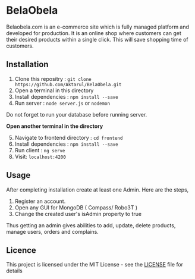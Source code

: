 # BelaObela
Belaobela.com is an e-commerce site which is fully managed platform and developed for production. It is an online shop where customers can get their desired products within a single click. This will save shopping time of customers.

## Installation
  1. Clone this repositry : `git clone https://github.com/Aktarul/BelaObela.git`
  2. Open a terminal in this directory
  3. Install dependencies : `npm install --save`
  4. Run server : `node server.js` or `nodemon`
 
 Do not forget to run your database before running server.
  
**Open another terminal in the directory**

  5. Navigate to frontend directory : `cd frontend`
  6. Install dependencies : `npm install --save`
  7. Run client : `ng serve`
  8. Visit: `localhost:4200`

## Usage
After completing installation create at least one Admin. Here are the steps,
  1. Register an account. 
  2. Open any GUI for MongoDB ( Compass/ Robo3T )
  3. Change the created user's isAdmin property to true

Thus getting an admin gives abilities to add, update, delete products, manage users, orders and complains.


## Licence
This project is licensed under the MIT License - see the [LICENSE](LICENSE) file for details
